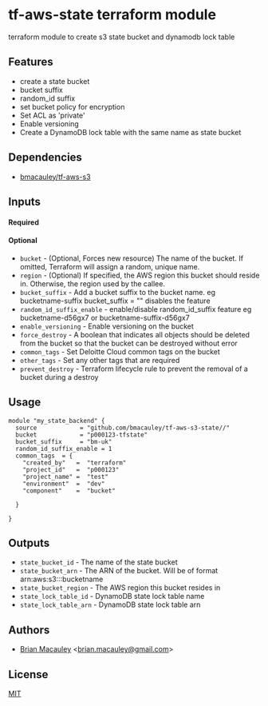 # tf-aws-state terraform module
terraform module to create s3 state bucket and dynamodb lock table

## Features
* create a state bucket
* bucket suffix
* random_id suffix
* set bucket policy for encryption
* Set ACL as 'private'
* Enable versioning
* Create a DynamoDB lock table with the same name as state bucket


## Dependencies
* [bmacauley/tf-aws-s3](https://github.com/bmacauley/tf-aws-s3)



## Inputs
#### Required


#### Optional
* `bucket` - (Optional, Forces new resource) The name of the bucket. If omitted, Terraform will assign a random, unique name.
* `region` - (Optional) If specified, the AWS region this bucket should reside in. Otherwise, the region used by the callee.
* `bucket_suffix` - Add a bucket suffix to the bucket name. eg bucketname-suffix bucket_suffix = "" disables the feature
* `random_id_suffix_enable` - enable/disable random_id_suffix feature eg bucketname-d56gx7 or bucketname-suffix-d56gx7
* `enable_versioning` - Enable versioning on the bucket
* `force_destroy` - A boolean that indicates all objects should be deleted from the bucket so that the bucket can be destroyed without error
* `common_tags` - Set Deloitte Cloud common tags on the bucket
* `other_tags` - Set any other tags that are required
* `prevent_destroy` - Terraform lifecycle rule to prevent the removal of a bucket during a destroy


## Usage
```
module "my_state_backend" {
  source            = "github.com/bmacauley/tf-aws-s3-state//"
  bucket            = "p000123-tfstate"
  bucket_suffix     = "bm-uk"
  random_id_suffix_enable = 1
  common_tags  = {
    "created_by"   =  "terraform"
    "project_id"   =  "p000123"
    "project_name" =  "test"
    "environment"  =  "dev"
    "component"    =  "bucket"

  }

}
```



## Outputs
* `state_bucket_id` - The name of the state bucket
* `state_bucket_arn` - The ARN of the bucket. Will be of format arn:aws:s3:::bucketname
* `state_bucket_region` - The AWS region this bucket resides in
* `state_lock_table_id` - DynamoDB state lock table name
* `state_lock_table_arn` - DynamoDB state lock table arn

## Authors
* [Brian Macauley](https://github.com/bmacauley) &lt;brian.macauley@gmail.com&gt;

## License
[MIT](/LICENSE)
